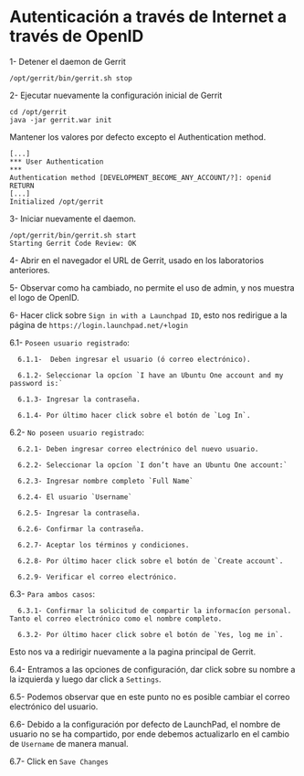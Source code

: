 Autenticación a través de Internet a través de OpenID
====

1- Detener el daemon de Gerrit

```
/opt/gerrit/bin/gerrit.sh stop
```

2- Ejecutar nuevamente la configuración inicial de Gerrit 

```
cd /opt/gerrit
java -jar gerrit.war init
```

Mantener los valores por defecto excepto el Authentication method.

```
[...]
*** User Authentication
***
Authentication method [DEVELOPMENT_BECOME_ANY_ACCOUNT/?]: openid RETURN
[...]
Initialized /opt/gerrit
```

3- Iniciar nuevamente el daemon.

```
/opt/gerrit/bin/gerrit.sh start
Starting Gerrit Code Review: OK
```

4- Abrir en el navegador el URL de Gerrit, usado en los laboratorios anteriores.

5- Observar como ha cambiado, no permite el uso de admin, y nos muestra el logo de OpenID.

6- Hacer click sobre `Sign in with a Launchpad ID`, esto nos redirigue a la página de `https://login.launchpad.net/+login`

6.1- `Poseen usuario registrado`: 

      6.1.1-  Deben ingresar el usuario (ó correo electrónico).

      6.1.2- Seleccionar la opcíon `I have an Ubuntu One account and my password is:` 

      6.1.3- Ingresar la contraseña.

      6.1.4- Por último hacer click sobre el botón de `Log In`.

6.2- `No poseen usuario registrado`: 

      6.2.1- Deben ingresar correo electrónico del nuevo usuario.

      6.2.2- Seleccionar la opcíon `I don’t have an Ubuntu One account:`

      6.2.3- Ingresar nombre completo `Full Name`

      6.2.4- El usuario `Username`

      6.2.5- Ingresar la contraseña.

      6.2.6- Confirmar la contraseña.

      6.2.7- Aceptar los términos y condiciones.

      6.2.8- Por último hacer click sobre el botón de `Create account`.

      6.2.9- Verificar el correo electrónico.

6.3- `Para ambos casos`:

      6.3.1- Confirmar la solicitud de compartir la informacíon personal. Tanto el correo electrónico como el nombre completo.

      6.3.2- Por último hacer click sobre el botón de `Yes, log me in`.

Esto nos va a redirigir nuevamente a la pagina principal de Gerrit.

6.4- Entramos a las opciones de configuración, dar click sobre su nombre a la izquierda y luego dar click a `Settings`.

6.5- Podemos observar que en este punto no es posible cambiar el correo electrónico del usuario.

6.6- Debido a la configuración por defecto de LaunchPad, el nombre de usuario no se ha compartido, por ende debemos actualizarlo en el cambio de `Username` de manera manual.

6.7- Click en `Save Changes`



